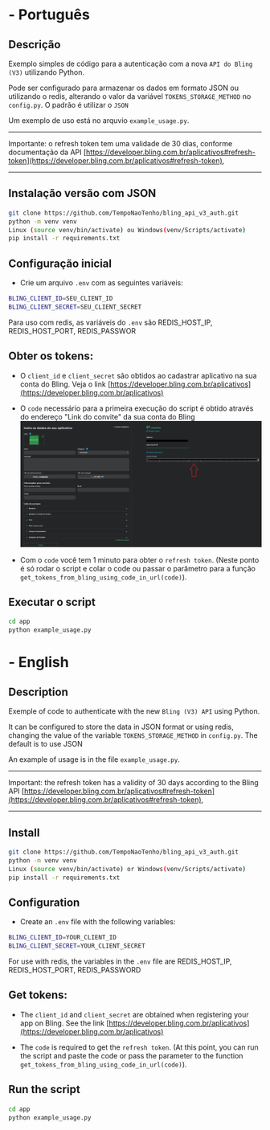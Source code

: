 # - Português

## Descrição

Exemplo simples de código para a autenticação com a nova `API do Bling (V3)` utilizando Python.

Pode ser configurado para armazenar os dados em formato JSON ou utilizando o redis, alterando o valor da variável `TOKENS_STORAGE_METHOD` no `config.py`. O padrão é utilizar o `JSON`

Um exemplo de uso está no arquvio `example_usage.py`.

-------------------------------------

Importante: o refresh token tem uma validade de 30 dias, conforme documentação da API [https://developer.bling.com.br/aplicativos#refresh-token](https://developer.bling.com.br/aplicativos#refresh-token), 

-------------------------------------


## Instalação versão com JSON

```bash
git clone https://github.com/TempoNaoTenho/bling_api_v3_auth.git
python -m venv venv
Linux (source venv/bin/activate) ou Windows(venv/Scripts/activate)
pip install -r requirements.txt
```
## Configuração inicial

- Crie um arquivo `.env` com as seguintes variáveis:

```bash
BLING_CLIENT_ID=SEU_CLIENT_ID
BLING_CLIENT_SECRET=SEU_CLIENT_SECRET
```

Para uso com redis, as variáveis do `.env` são REDIS_HOST_IP, REDIS_HOST_PORT, REDIS_PASSWOR


## Obter os tokens:

- O `client_id` e `client_secret` são obtidos ao cadastrar aplicativo na sua conta do Bling. Veja o link [https://developer.bling.com.br/aplicativos](https://developer.bling.com.br/aplicativos)


- O `code` necessário para a primeira execução do script é obtido através do endereço "Link do convite" da sua conta do Bling
![image](code-link-bling.jpg)

- Com o `code` você tem 1 minuto para obter o `refresh token`. (Neste ponto é só rodar o script e colar o code ou passar o parâmetro para a função `get_tokens_from_bling_using_code_in_url(code)`).

## Executar o script

```bash
cd app
python example_usage.py
```

# - English

## Description

Exemple of code to authenticate with the new `Bling (V3) API` using Python.

It can be configured to store the data in JSON format or using redis, changing the value of the variable `TOKENS_STORAGE_METHOD` in `config.py`. The default is to use JSON

An example of usage is in the file `example_usage.py`.

-------------------------------------

Important: the refresh token has a validity of 30 days according to the Bling API [https://developer.bling.com.br/aplicativos#refresh-token](https://developer.bling.com.br/aplicativos#refresh-token),

-------------------------------------


## Install

```bash
git clone https://github.com/TempoNaoTenho/bling_api_v3_auth.git
python -m venv venv
Linux (source venv/bin/activate) or Windows(venv/Scripts/activate)
pip install -r requirements.txt
```

## Configuration

- Create an `.env` file with the following variables:

```bash
BLING_CLIENT_ID=YOUR_CLIENT_ID
BLING_CLIENT_SECRET=YOUR_CLIENT_SECRET
```

For use with redis, the variables in the `.env` file are REDIS_HOST_IP, REDIS_HOST_PORT, REDIS_PASSWORD


## Get tokens:

- The `client_id` and `client_secret` are obtained when registering your app on Bling. See the link [https://developer.bling.com.br/aplicativos](https://developer.bling.com.br/aplicativos)


- The `code` is required to get the `refresh token`. (At this point, you can run the script and paste the code or pass the parameter to the function `get_tokens_from_bling_using_code_in_url(code)`).

## Run the script

```bash
cd app
python example_usage.py
```


